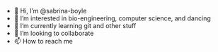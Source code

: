 - 👋 Hi, I’m @sabrina-boyle
- 👀 I’m interested in bio-engineering, computer science, and dancing
- 🌱 I’m currently learning git and other stuff
- 💞️ I’m looking to collaborate
- 📫 How to reach me 

<!---
sabsing/sabsing is a ✨ special ✨ repository because its `README.md` (this file) appears on your GitHub profile.
You can click the Preview link to take a look at your changes.
--->
